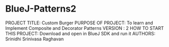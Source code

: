 # BlueJ-Patterns2

PROJECT TITLE: Custom Burger
PURPOSE OF PROJECT: To learn and Implement Composite and Decorator Patterns
VERSION : 2
HOW TO START THIS PROJECT: Download and open in BlueJ SDK and run it
AUTHORS: Srinidhi Srinivasa Raghavan
